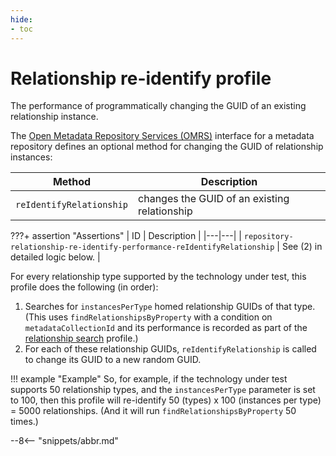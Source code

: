 ```yaml
---
hide:
- toc
---
```


<!-- SPDX-License-Identifier: CC-BY-4.0 -->
<!-- Copyright Contributors to the Egeria project. -->

# Relationship re-identify profile

The performance of programmatically changing the GUID of an existing relationship instance.

The [Open Metadata Repository Services (OMRS)](/egeria/services/omrs) interface for a metadata
repository defines an optional method for changing the GUID of relationship instances:

| Method | Description |
|---|---|
| `reIdentifyRelationship` | changes the GUID of an existing relationship |

???+ assertion "Assertions"
    | ID | Description |
    |---|---|
    | `repository-relationship-re-identify-performance-reIdentifyRelationship` | See (2) in detailed logic below. |

For every relationship type supported by the technology under test, this profile does the following (in order):

1. Searches for `instancesPerType` homed relationship GUIDs of that type. (This uses `findRelationshipsByProperty`
   with a condition on `metadataCollectionId` and its performance is recorded as part of the [relationship search](relationship-search.md) profile.)
1. For each of these relationship GUIDs, `reIdentifyRelationship` is called to change its GUID to a new random GUID.

!!! example "Example"
    So, for example, if the technology under test supports 50 relationship types, and the `instancesPerType` parameter is
    set to 100, then this profile will re-identify 50 (types) x 100 (instances per type) = 5000
    relationships. (And it will run `findRelationshipsByProperty` 50 times.)

--8<-- "snippets/abbr.md"
